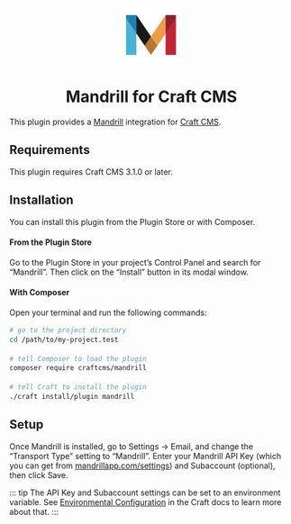 <p align="center"><img src="./src/icon.svg" width="100" height="100" alt="Craft Commerce icon"></p>

<h1 align="center">Mandrill for Craft CMS</h1>

This plugin provides a [Mandrill](http://mandrill.com/) integration for [Craft CMS](https://craftcms.com/).

## Requirements

This plugin requires Craft CMS 3.1.0 or later.

## Installation

You can install this plugin from the Plugin Store or with Composer.

#### From the Plugin Store

Go to the Plugin Store in your project’s Control Panel and search for “Mandrill”. Then click on the “Install” button in its modal window.

#### With Composer

Open your terminal and run the following commands:

```bash
# go to the project directory
cd /path/to/my-project.test

# tell Composer to load the plugin
composer require craftcms/mandrill

# tell Craft to install the plugin
./craft install/plugin mandrill
```

## Setup

Once Mandrill is installed, go to Settings → Email, and change the “Transport Type” setting to “Mandrill”. Enter your Mandrill API Key (which you can get from [mandrillapp.com/settings](https://mandrillapp.com/settings)) and Subaccount (optional), then click Save.

::: tip
The API Key and Subaccount settings can be set to an environment variable. See [Environmental Configuration](https://docs.craftcms.com/v3/config/environments.html) in the Craft docs to learn more about that.
:::
